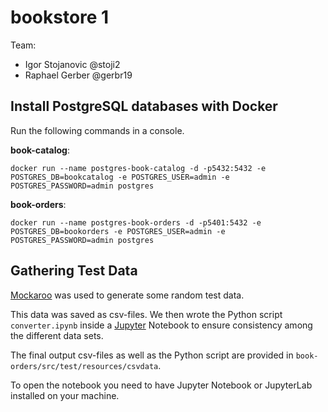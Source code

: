# bookstore 1

Team:

* Igor Stojanovic @stoji2
* Raphael Gerber @gerbr19


## Install PostgreSQL databases with Docker

Run the following commands in a console.

**book-catalog**:
```
docker run --name postgres-book-catalog -d -p5432:5432 -e POSTGRES_DB=bookcatalog -e POSTGRES_USER=admin -e POSTGRES_PASSWORD=admin postgres
```


**book-orders**:
```
docker run --name postgres-book-orders -d -p5401:5432 -e POSTGRES_DB=bookorders -e POSTGRES_USER=admin -e POSTGRES_PASSWORD=admin postgres
```


## Gathering Test Data

[Mockaroo](https://mockaroo.com) was used to generate some random test data.

This data was saved as csv-files. We then wrote the Python script `converter.ipynb` inside a [Jupyter](https://jupyter.org) Notebook to ensure consistency among the different data sets.

The final output csv-files as well as the Python script are provided in `book-orders/src/test/resources/csvdata`.

To open the notebook you need to have Jupyter Notebook or JupyterLab installed on your machine.

